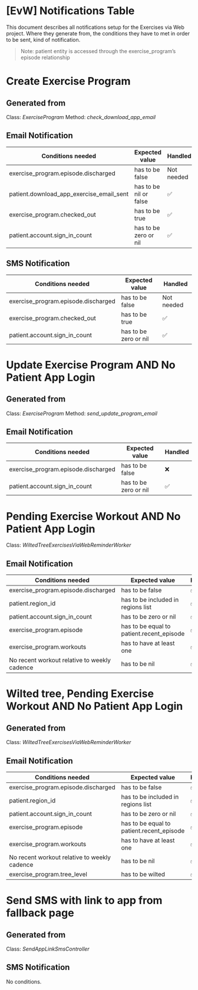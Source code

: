 # [EvW] Notifications Table
This document describes all notifications setup for the Exercises via Web project. Where they generate from, the conditions they have to met in order to be sent, kind of notification.


> Note: patient entity is accessed through the exercise_program’s episode relationship
# Create Exercise Program
## Generated from

Class: *ExerciseProgram*
Method: *check_download_app_email*

## Email Notification
| **Conditions needed**                    | **Expected value**     | **Handled** |
| ---------------------------------------- | ---------------------- | ----------- |
| exercise_program.episode.discharged      | has to be false        | Not needed  |
| patient.download_app_exercise_email_sent | has to be nil or false | ✅           |
| exercise_program.checked_out             | has to be true         | ✅           |
| patient.account.sign_in_count            | has to be zero or nil  | ✅           |

## SMS Notification
| **Conditions needed**               | **Expected value**    | **Handled** |
| ----------------------------------- | --------------------- | ----------- |
| exercise_program.episode.discharged | has to be false       | Not needed  |
| exercise_program.checked_out        | has to be true        | ✅           |
| patient.account.sign_in_count       | has to be zero or nil | ✅           |

# Update Exercise Program AND No Patient App Login
## Generated from

Class: *ExerciseProgram*
Method: *send_update_program_email*

## Email Notification
| **Conditions needed**               | **Expected value**    | **Handled** |
| ----------------------------------- | --------------------- | ----------- |
| exercise_program.episode.discharged | has to be false       | ❌           |
| patient.account.sign_in_count       | has to be zero or nil | ✅           |

# Pending Exercise Workout AND No Patient App Login

Class: *WiltedTreeExercisesViaWebReminderWorker*

## Email Notification
| **Conditions needed**                        | **Expected value**                        | **Handled** |
| -------------------------------------------- | ----------------------------------------- | ----------- |
| exercise_program.episode.discharged          | has to be false                           | ✅           |
| patient.region_id                            | has to be included in regions list        | ✅           |
| patient.account.sign_in_count                | has to be zero or nil                     | ✅           |
| exercise_program.episode                     | has to be equal to patient.recent_episode | ✅           |
| exercise_program.workouts                    | has to have at least one                  | ✅           |
| No recent workout relative to weekly cadence | has to be nil                             | ✅           |

# Wilted tree, Pending Exercise Workout AND No Patient App Login
## Generated from

Class: *WiltedTreeExercisesViaWebReminderWorker*

## Email Notification
| **Conditions needed**                        | **Expected value**                        | **Handled** |
| -------------------------------------------- | ----------------------------------------- | ----------- |
| exercise_program.episode.discharged          | has to be false                           | ✅           |
| patient.region_id                            | has to be included in regions list        | ✅           |
| patient.account.sign_in_count                | has to be zero or nil                     | ✅           |
| exercise_program.episode                     | has to be equal to patient.recent_episode | ✅           |
| exercise_program.workouts                    | has to have at least one                  | ✅           |
| No recent workout relative to weekly cadence | has to be nil                             | ✅           |
| exercise_program.tree_level                  | has to be wilted                          | ✅           |

# Send SMS with link to app from fallback page
## Generated from

Class: *SendAppLinkSmsController*

## SMS Notification

No conditions.

